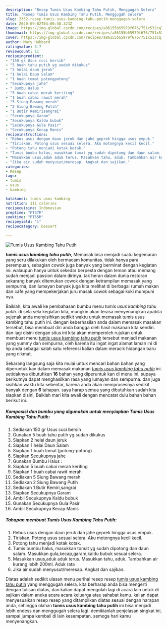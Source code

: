 ```yaml
---
description: "Resep Tumis Usus Kambing Tahu Putih, Menggugah Selera"
title: "Resep Tumis Usus Kambing Tahu Putih, Menggugah Selera"
slug: 2352-resep-tumis-usus-kambing-tahu-putih-menggugah-selera
date: 2020-09-02T04:00:58.323Z
image: https://img-global.cpcdn.com/recipes/a86155b65979f676/751x532cq70/tumis-usus-kambing-tahu-putih-foto-resep-utama.jpg
thumbnail: https://img-global.cpcdn.com/recipes/a86155b65979f676/751x532cq70/tumis-usus-kambing-tahu-putih-foto-resep-utama.jpg
cover: https://img-global.cpcdn.com/recipes/a86155b65979f676/751x532cq70/tumis-usus-kambing-tahu-putih-foto-resep-utama.jpg
author: Mary Hubbard
ratingvalue: 3.7
reviewcount: 11
recipeingredient:
- "150 gr Usus cuci bersih"
- "5 buah tahu putih yg sudah dikukus"
- "2 helai daun jeruk"
- "1 helai Daun Salam"
- "1 buah tomat potongpotong"
- "Secukupnya jahe"
- " Bumbu Halus "
- "5 buah cabai merah keriting"
- "1 buah cabai rawit merah"
- "5 Siung Bawang merah"
- "2 Siung Bawang Putih"
- "1 Butir Kemirisangrai"
- "Secukupnya Garam"
- "Secukupnya Kaldu bubuk"
- "Secukupnya Gula Pasir"
- "Secukupnya Kecap Manis"
recipeinstructions:
- "Rebus usus dengan daun jeruk dan jahe geprek hingga usus empuk."
- "Tiriskan, Potong usus sesuai selera. Aku motongnya kecil kecil."
- "Potong tahu menjadi kotak kotak."
- "Tumis bumbu halus, masukkan tomat yg sudah dipotong dan daun salam. Masukkan gula,kecap,garam,kaldu bubuk sesuai selera."
- "Masukkan usus,aduk aduk terus. Masukkan tahu, aduk. Tambahkan air kurang lebih 200ml. Aduk rata"
- "Jika air sudah menyusut/meresap. Angkat dan sajikan."
categories:
- Resep
tags:
- tumis
- usus
- kambing

katakunci: tumis usus kambing 
nutrition: 111 calories
recipecuisine: Indonesian
preptime: "PT37M"
cooktime: "PT55M"
recipeyield: "1"
recipecategory: Dessert

---
```



![Tumis Usus Kambing Tahu Putih](https://img-global.cpcdn.com/recipes/a86155b65979f676/751x532cq70/tumis-usus-kambing-tahu-putih-foto-resep-utama.jpg)

<b><i>tumis usus kambing tahu putih</i></b>, Memasak bisa menjadi suatu kegemaran yang seru dilakukan oleh bermacam komunitas. tidak hanya para perempuan, sebagian cowok juga banyak yang berminat dengan kegiatan ini. walaupun hanya untuk sekedar berpesta dengan teman atau memang sudah menjadi passion dalam dirinya. tak heran dalam dunia restoran sekarang banyak ditemukan cowok dengan ketrampilan memasak yang sempurna, dan lumayan banyak juga kita melihat di berbagai rumah makan dan cafe yang mempekerjakan juru masak cowok sebagai koki mumpuni nya.



Baiklah, kita awali ke pembahasan bumbu menu <i>tumis usus kambing tahu putih</i>. di sela sela kegiatan kita, mungkin akan terasa menyenangkan apabila sejenak anda menyisihkan sedikit waktu untuk memasak tumis usus kambing tahu putih ini. dengan keberhasilan anda dalam memasak masakan tersebut, bisa membuat diri anda bangga oleh hasil makanan kita sendiri. dan lagi disini dengan situs ini kita akan memperoleh rujukan untuk membuat menu <u>tumis usus kambing tahu putih</u> tersebut menjadi makanan yang yummy dan sempurna, oleh karena itu ingat ingat alamat laman ini di hp anda sebagai salah satu referensi kalian dalam meracik hidangan baru yang nikmat.


Sekarang langsung saja kita mulai untuk mencari bahan bahan yang diperuntuk kan dalam memasak makanan <u><i>tumis usus kambing tahu putih</i></u> ini. setidaknya dibutuhkan <b>16</b> bahan yang diperuntuk kan di menu ini. supaya berikutnya dapat menghasilkan rasa yang lumayan dan sempurna. dan juga sisihkan waktu kita sebentar, karena anda akan memprosesnya sedikit banyak dengan <b>6</b> tahapan. saya harap semua yang dibutuhkan sudah kita siapkan disini, Baiklah mari kita awali dengan mencatat dulu bahan bahan berikut ini.

<!--inarticleads1-->

##### Komposisi dan bumbu yang digunakan untuk menyiapkan Tumis Usus Kambing Tahu Putih:

1. Sediakan 150 gr Usus cuci bersih
1. Gunakan 5 buah tahu putih yg sudah dikukus
1. Siapkan 2 helai daun jeruk
1. Siapkan 1 helai Daun Salam
1. Siapkan 1 buah tomat (potong-potong)
1. Siapkan Secukupnya jahe
1. Gunakan  Bumbu Halus :
1. Siapkan 5 buah cabai merah keriting
1. Siapkan 1 buah cabai rawit merah
1. Sediakan 5 Siung Bawang merah
1. Sediakan 2 Siung Bawang Putih
1. Sediakan 1 Butir Kemiri,sangrai
1. Siapkan Secukupnya Garam
1. Ambil Secukupnya Kaldu bubuk
1. Gunakan Secukupnya Gula Pasir
1. Ambil Secukupnya Kecap Manis




<!--inarticleads2-->

##### Tahapan membuat Tumis Usus Kambing Tahu Putih:

1. Rebus usus dengan daun jeruk dan jahe geprek hingga usus empuk.
1. Tiriskan, Potong usus sesuai selera. Aku motongnya kecil kecil.
1. Potong tahu menjadi kotak kotak.
1. Tumis bumbu halus, masukkan tomat yg sudah dipotong dan daun salam. Masukkan gula,kecap,garam,kaldu bubuk sesuai selera.
1. Masukkan usus,aduk aduk terus. Masukkan tahu, aduk. Tambahkan air kurang lebih 200ml. Aduk rata
1. Jika air sudah menyusut/meresap. Angkat dan sajikan.




Diatas adalah sedikit ulasan menu perihal resep resep <u>tumis usus kambing tahu putih</u> yang menggugah selera. kita berharap anda bisa mengerti dengan tulisan diatas, dan kalian dapat mengolah lagi di acara lain untuk di sajikan dalam aneka acara acara keluarga atau sahabat kamu. kalian dapat menyesuaikan resep resep yang ditampilkan diatas sesuai dengan harapan anda, sehingga olahan <b>tumis usus kambing tahu putih</b> ini bisa menjadi lebih endess dan menggugah selera lagi. demikianlah penjelasan singkat ini, sampai jumpa kembali di lain kesempatan. semoga hari kamu menyenangkan.
